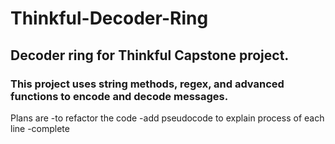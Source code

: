 # Thinkful-Decoder-Ring
## Decoder ring for Thinkful Capstone project.

### This project uses string methods, regex, and advanced functions to encode and decode messages. 


Plans are 
-to refactor the code 
-add pseudocode to explain process of each line -complete
